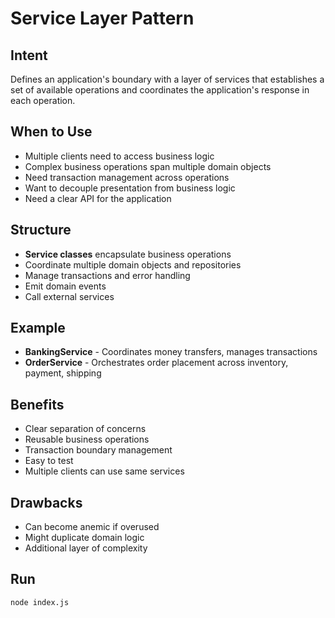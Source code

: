 # Service Layer Pattern

## Intent
Defines an application's boundary with a layer of services that establishes a set of available operations and coordinates the application's response in each operation.

## When to Use
- Multiple clients need to access business logic
- Complex business operations span multiple domain objects
- Need transaction management across operations
- Want to decouple presentation from business logic
- Need a clear API for the application

## Structure
- **Service classes** encapsulate business operations
- Coordinate multiple domain objects and repositories
- Manage transactions and error handling
- Emit domain events
- Call external services

## Example
- **BankingService** - Coordinates money transfers, manages transactions
- **OrderService** - Orchestrates order placement across inventory, payment, shipping

## Benefits
- Clear separation of concerns
- Reusable business operations
- Transaction boundary management
- Easy to test
- Multiple clients can use same services

## Drawbacks
- Can become anemic if overused
- Might duplicate domain logic
- Additional layer of complexity

## Run
```bash
node index.js
```
